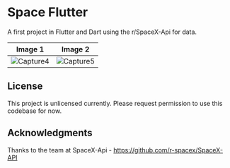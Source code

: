 # Space Flutter

A first project in Flutter and Dart using the r/SpaceX-Api for data.

Image 1| Image 2 
------------ | -------------
![Capture4](https://user-images.githubusercontent.com/14834490/62455048-71330c80-b76d-11e9-9b5b-c489dd77b80e.PNG) | ![Capture5](https://user-images.githubusercontent.com/14834490/62455049-71330c80-b76d-11e9-86de-ebb061616b4b.PNG) 

## License
This project is unlicensed currently. Please request permission to use this codebase for now.

## Acknowledgments
Thanks to the team at SpaceX-Api - https://github.com/r-spacex/SpaceX-API
